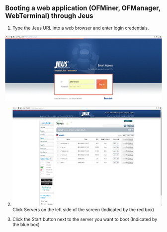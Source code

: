 Booting a web application (OFMiner, OFManager, WebTerminal) through Jeus
------------------------------------------------------------------------

1. Type the Jeus URL into a web browser and enter login credentials.

<img src="./media/image17.jpeg" style="width:6.5in;height:2.23515in" />

2. <img src="./media/image20.png" style="width:7.30208in;height:3.32847in" />Click
Servers on the left side of the screen (Indicated by the red box)

3. Click the Start button next to the server you want to boot
(Indicated by the blue box)